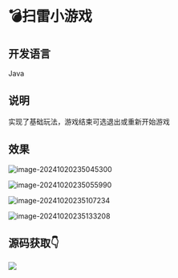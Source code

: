 # 💣扫雷小游戏

<MyGlobalComponent />

## 开发语言
Java

## 说明
实现了基础玩法，游戏结束可选退出或重新开始游戏

## 效果
![image-20241020235045300](http://cdn.qiniu.liyansheng.top/img/image-20241020235045300.png)

![image-20241020235055990](http://cdn.qiniu.liyansheng.top/img/image-20241020235055990.png)

![image-20241020235107234](http://cdn.qiniu.liyansheng.top/img/image-20241020235107234.png)

![image-20241020235133208](http://cdn.qiniu.liyansheng.top/img/image-20241020235133208.png)

## 源码获取👇
<gzh />

![](http://cdn.qiniu.liyansheng.top/img/image-20241021002030547.png)